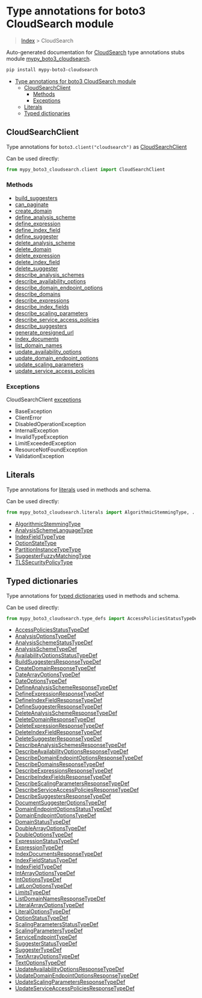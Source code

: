 # Type annotations for boto3 CloudSearch module

> [Index](..) > CloudSearch

Auto-generated documentation for
[CloudSearch](https://boto3.amazonaws.com/v1/documentation/api/1.17.72/reference/services/cloudsearch.html#CloudSearch)
type annotations stubs module
[mypy_boto3_cloudsearch](https://pypi.org/project/mypy-boto3-cloudsearch/).

```bash
pip install mypy-boto3-cloudsearch
```

- [Type annotations for boto3 CloudSearch module](#type-annotations-for-boto3-cloudsearch-module)
  - [CloudSearchClient](#cloudsearchclient)
    - [Methods](#methods)
    - [Exceptions](#exceptions)
  - [Literals](#literals)
  - [Typed dictionaries](#typed-dictionaries)

## CloudSearchClient

Type annotations for `boto3.client("cloudsearch")` as
[CloudSearchClient](./client.md)

Can be used directly:

```python
from mypy_boto3_cloudsearch.client import CloudSearchClient
```

### Methods

- [build_suggesters](./client.md#build_suggesters)
- [can_paginate](./client.md#can_paginate)
- [create_domain](./client.md#create_domain)
- [define_analysis_scheme](./client.md#define_analysis_scheme)
- [define_expression](./client.md#define_expression)
- [define_index_field](./client.md#define_index_field)
- [define_suggester](./client.md#define_suggester)
- [delete_analysis_scheme](./client.md#delete_analysis_scheme)
- [delete_domain](./client.md#delete_domain)
- [delete_expression](./client.md#delete_expression)
- [delete_index_field](./client.md#delete_index_field)
- [delete_suggester](./client.md#delete_suggester)
- [describe_analysis_schemes](./client.md#describe_analysis_schemes)
- [describe_availability_options](./client.md#describe_availability_options)
- [describe_domain_endpoint_options](./client.md#describe_domain_endpoint_options)
- [describe_domains](./client.md#describe_domains)
- [describe_expressions](./client.md#describe_expressions)
- [describe_index_fields](./client.md#describe_index_fields)
- [describe_scaling_parameters](./client.md#describe_scaling_parameters)
- [describe_service_access_policies](./client.md#describe_service_access_policies)
- [describe_suggesters](./client.md#describe_suggesters)
- [generate_presigned_url](./client.md#generate_presigned_url)
- [index_documents](./client.md#index_documents)
- [list_domain_names](./client.md#list_domain_names)
- [update_availability_options](./client.md#update_availability_options)
- [update_domain_endpoint_options](./client.md#update_domain_endpoint_options)
- [update_scaling_parameters](./client.md#update_scaling_parameters)
- [update_service_access_policies](./client.md#update_service_access_policies)

### Exceptions

CloudSearchClient [exceptions](./client.md#exceptions)

- BaseException
- ClientError
- DisabledOperationException
- InternalException
- InvalidTypeException
- LimitExceededException
- ResourceNotFoundException
- ValidationException

## Literals

Type annotations for [literals](./literals.md) used in methods and schema.

Can be used directly:

```python
from mypy_boto3_cloudsearch.literals import AlgorithmicStemmingType, ...
```

- [AlgorithmicStemmingType](./literals.md#algorithmicstemmingtype)
- [AnalysisSchemeLanguageType](./literals.md#analysisschemelanguagetype)
- [IndexFieldTypeType](./literals.md#indexfieldtypetype)
- [OptionStateType](./literals.md#optionstatetype)
- [PartitionInstanceTypeType](./literals.md#partitioninstancetypetype)
- [SuggesterFuzzyMatchingType](./literals.md#suggesterfuzzymatchingtype)
- [TLSSecurityPolicyType](./literals.md#tlssecuritypolicytype)

## Typed dictionaries

Type annotations for [typed dictionaries](./type_defs.md) used in methods and
schema.

Can be used directly:

```python
from mypy_boto3_cloudsearch.type_defs import AccessPoliciesStatusTypeDef, ...
```

- [AccessPoliciesStatusTypeDef](./type_defs.md#accesspoliciesstatustypedef)
- [AnalysisOptionsTypeDef](./type_defs.md#analysisoptionstypedef)
- [AnalysisSchemeStatusTypeDef](./type_defs.md#analysisschemestatustypedef)
- [AnalysisSchemeTypeDef](./type_defs.md#analysisschemetypedef)
- [AvailabilityOptionsStatusTypeDef](./type_defs.md#availabilityoptionsstatustypedef)
- [BuildSuggestersResponseTypeDef](./type_defs.md#buildsuggestersresponsetypedef)
- [CreateDomainResponseTypeDef](./type_defs.md#createdomainresponsetypedef)
- [DateArrayOptionsTypeDef](./type_defs.md#datearrayoptionstypedef)
- [DateOptionsTypeDef](./type_defs.md#dateoptionstypedef)
- [DefineAnalysisSchemeResponseTypeDef](./type_defs.md#defineanalysisschemeresponsetypedef)
- [DefineExpressionResponseTypeDef](./type_defs.md#defineexpressionresponsetypedef)
- [DefineIndexFieldResponseTypeDef](./type_defs.md#defineindexfieldresponsetypedef)
- [DefineSuggesterResponseTypeDef](./type_defs.md#definesuggesterresponsetypedef)
- [DeleteAnalysisSchemeResponseTypeDef](./type_defs.md#deleteanalysisschemeresponsetypedef)
- [DeleteDomainResponseTypeDef](./type_defs.md#deletedomainresponsetypedef)
- [DeleteExpressionResponseTypeDef](./type_defs.md#deleteexpressionresponsetypedef)
- [DeleteIndexFieldResponseTypeDef](./type_defs.md#deleteindexfieldresponsetypedef)
- [DeleteSuggesterResponseTypeDef](./type_defs.md#deletesuggesterresponsetypedef)
- [DescribeAnalysisSchemesResponseTypeDef](./type_defs.md#describeanalysisschemesresponsetypedef)
- [DescribeAvailabilityOptionsResponseTypeDef](./type_defs.md#describeavailabilityoptionsresponsetypedef)
- [DescribeDomainEndpointOptionsResponseTypeDef](./type_defs.md#describedomainendpointoptionsresponsetypedef)
- [DescribeDomainsResponseTypeDef](./type_defs.md#describedomainsresponsetypedef)
- [DescribeExpressionsResponseTypeDef](./type_defs.md#describeexpressionsresponsetypedef)
- [DescribeIndexFieldsResponseTypeDef](./type_defs.md#describeindexfieldsresponsetypedef)
- [DescribeScalingParametersResponseTypeDef](./type_defs.md#describescalingparametersresponsetypedef)
- [DescribeServiceAccessPoliciesResponseTypeDef](./type_defs.md#describeserviceaccesspoliciesresponsetypedef)
- [DescribeSuggestersResponseTypeDef](./type_defs.md#describesuggestersresponsetypedef)
- [DocumentSuggesterOptionsTypeDef](./type_defs.md#documentsuggesteroptionstypedef)
- [DomainEndpointOptionsStatusTypeDef](./type_defs.md#domainendpointoptionsstatustypedef)
- [DomainEndpointOptionsTypeDef](./type_defs.md#domainendpointoptionstypedef)
- [DomainStatusTypeDef](./type_defs.md#domainstatustypedef)
- [DoubleArrayOptionsTypeDef](./type_defs.md#doublearrayoptionstypedef)
- [DoubleOptionsTypeDef](./type_defs.md#doubleoptionstypedef)
- [ExpressionStatusTypeDef](./type_defs.md#expressionstatustypedef)
- [ExpressionTypeDef](./type_defs.md#expressiontypedef)
- [IndexDocumentsResponseTypeDef](./type_defs.md#indexdocumentsresponsetypedef)
- [IndexFieldStatusTypeDef](./type_defs.md#indexfieldstatustypedef)
- [IndexFieldTypeDef](./type_defs.md#indexfieldtypedef)
- [IntArrayOptionsTypeDef](./type_defs.md#intarrayoptionstypedef)
- [IntOptionsTypeDef](./type_defs.md#intoptionstypedef)
- [LatLonOptionsTypeDef](./type_defs.md#latlonoptionstypedef)
- [LimitsTypeDef](./type_defs.md#limitstypedef)
- [ListDomainNamesResponseTypeDef](./type_defs.md#listdomainnamesresponsetypedef)
- [LiteralArrayOptionsTypeDef](./type_defs.md#literalarrayoptionstypedef)
- [LiteralOptionsTypeDef](./type_defs.md#literaloptionstypedef)
- [OptionStatusTypeDef](./type_defs.md#optionstatustypedef)
- [ScalingParametersStatusTypeDef](./type_defs.md#scalingparametersstatustypedef)
- [ScalingParametersTypeDef](./type_defs.md#scalingparameterstypedef)
- [ServiceEndpointTypeDef](./type_defs.md#serviceendpointtypedef)
- [SuggesterStatusTypeDef](./type_defs.md#suggesterstatustypedef)
- [SuggesterTypeDef](./type_defs.md#suggestertypedef)
- [TextArrayOptionsTypeDef](./type_defs.md#textarrayoptionstypedef)
- [TextOptionsTypeDef](./type_defs.md#textoptionstypedef)
- [UpdateAvailabilityOptionsResponseTypeDef](./type_defs.md#updateavailabilityoptionsresponsetypedef)
- [UpdateDomainEndpointOptionsResponseTypeDef](./type_defs.md#updatedomainendpointoptionsresponsetypedef)
- [UpdateScalingParametersResponseTypeDef](./type_defs.md#updatescalingparametersresponsetypedef)
- [UpdateServiceAccessPoliciesResponseTypeDef](./type_defs.md#updateserviceaccesspoliciesresponsetypedef)
